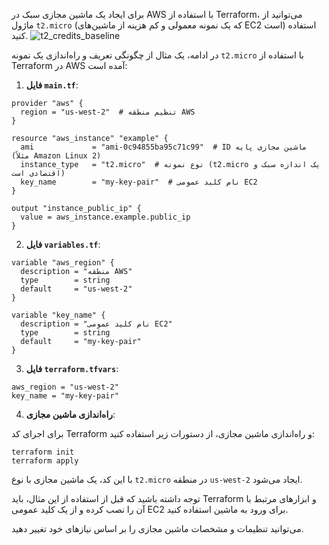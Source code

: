 برای ایجاد یک ماشین مجازی سبک در AWS با استفاده از Terraform، می‌توانید از ماژول `t2.micro` (که یک نمونه معمولی و کم هزینه از ماشین‌های EC2 است) استفاده کنید. 
![t2_credits_baseline](https://github.com/milad6745/Terraform/assets/113288076/535cc88f-006a-4ad9-a71c-35b4a09db337)



در ادامه، یک مثال از چگونگی تعریف و راه‌اندازی یک نمونه `t2.micro` با استفاده از Terraform در AWS آمده است:

1. **فایل `main.tf`**:

```hcl
provider "aws" {
  region = "us-west-2"  # تنظیم منطقه AWS
}

resource "aws_instance" "example" {
  ami             = "ami-0c94855ba95c71c99"  # ID ماشین مجازی پایه (مثلاً Amazon Linux 2)
  instance_type   = "t2.micro"  # نوع نمونه (t2.micro یک اندازه سبک و اقتصادی است)
  key_name        = "my-key-pair"  # نام کلید عمومی EC2
}

output "instance_public_ip" {
  value = aws_instance.example.public_ip
}
```

2. **فایل `variables.tf`**:

```hcl
variable "aws_region" {
  description = "منطقه AWS"
  type        = string
  default     = "us-west-2"
}

variable "key_name" {
  description = "نام کلید عمومی EC2"
  type        = string
  default     = "my-key-pair"
}
```

3. **فایل `terraform.tfvars`**:

```hcl
aws_region = "us-west-2"
key_name = "my-key-pair"
```

4. **راه‌اندازی ماشین مجازی**:

برای اجرای کد Terraform و راه‌اندازی ماشین مجازی، از دستورات زیر استفاده کنید:

```
terraform init
terraform apply
```

با این کد، یک ماشین مجازی با نوع `t2.micro` در منطقه `us-west-2` ایجاد می‌شود.

توجه داشته باشید که قبل از استفاده از این مثال، باید Terraform و ابزارهای مرتبط با آن را نصب کرده و از یک کلید عمومی EC2 برای ورود به ماشین استفاده کنید.

می‌توانید تنظیمات و مشخصات ماشین مجازی را بر اساس نیاز‌های خود تغییر دهید.
